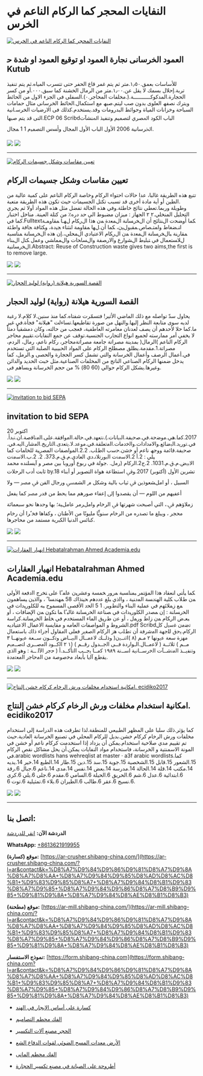 # النفايات المحجر كما الركام الناعم في الخرس

<a href="https://swt.shibang-china.com/?l=ar&img&k=%D8%A7%D9%84%D9%86%D9%81%D8%A7%D9%8A%D8%A7%D8%AA+%D8%A7%D9%84%D9%85%D8%AD%D8%AC%D8%B1+%D9%83%D9%85%D8%A7+%D8%A7%D9%84%D8%B1%D9%83%D8%A7%D9%85+%D8%A7%D9%84%D9%86%D8%A7%D8%B9%D9%85+%D9%81%D9%8A+%D8%A7%D9%84%D8%AE%D8%B1%D8%B3" target="_blank">![النفايات المحجر كما الركام الناعم في الخرس](http://static.shibang-china.com/all-800x300/582.jpg)</a>

## اﻟﻌﻤﻮد اﻟﺨﺮﺳﺎﻧﻰ ﻧﺠﺎرة اﻟﻌﻤﻮد او ﺗﻮﻗﯿﻊ اﻟﻌﻤﻮد او ﺷﺪة ﺣ Kutub
ﻟﻸﺳﺎﺳﺎت ﺑﻌﻤﻖ.١٫٥٠.ﻣﺘﺮ ﺛﻢ ﯾﺘﻢ ﻏﻤﺮ ﻗﺎع اﻟﺤﻔﺮ ﺣﺘﻰ ﺗﺘﺴﺮب اﻟﻤﯿﺎه.ﺛﻢ ﯾﺘﻢ ﺗﻨﻔﯿﺬ ﺗﺮﺑﺔ.إﺣﻼل ﺑﺴﻤﻚ ﻻ ﯾﻘﻞ ﻋﻦ.١٫٠٠.ﻣﺘﺮ ﻣﻦ اﻟﺮﻣﺎل اﻟﺨﺸﻨﺔ ﻛﻤﺎ ﺳﺒﻖ.٠٠٠.أو ﻣﻦ ﻛﺴﺮ اﻟﺤﺠﺎرة.اﻟﻤﺪﻛﻮﻛـــــــــــﺔ.(.ﻣﺨﻠﻔﺎت اﻟﻤﺤﺎﺟﺮ.٠).اﻟﺴﻔﻠﻰ ﻓﻰ اﻟﺠﺰء اﻻول ﻣﻦ اﻟﺤﺎﺋﻂ وﯾﺘﺮك ﻧﺼﻔﮫ اﻟﻌﻠﻮى ﺑﺪون ﺻﺐ ﻟﯿﺘﻢ.ﺻﺒﮫ ﻣﻊ اﺳﺘﻜﻤﺎل.اﻟﺤﺎﺋﻂ اﻟﺨﺮﺳﺎﻧﻰ ﻣﺜﺎل ﺣﻤﺎﻣﺎت اﻟﺴﺒﺎﺣﺔ وﺧﺰاﻧﺎت اﻟﻤﯿﺎة وﺣﻮاﺋﻂ اﻟﺒﺪروﻣﺎت وﻗﺪ.ﯾﺴﺘﺨﺪم.ﻛﺬﻟﻚ ﻓﻰ اﻻرﺿﯿﺎت اﻟﺨﺮﺳ.ﺎﻧﯿﺔ اﻟﺘﻰ ﻗﺪ ﯾﺘﻢ ﺻﺒﮭﺎ.ECP 06 Scribdﺍﻟﺒﺎﺏ ﺍﻟﻜﻮﺩ ﺍﳌﺼﺮﻱ ﻟﺘﺼﻤﻴﻢ ﻭﺗﻨﻔﻴﺬ ﺍﳌﻨﺸﺂﺕ ﺍﳋﺮﺳﺎﻧﻴﺔ 2006 ﺍﻷﻭﻝ ﺍﻟﺒﺎﺏ ﺍﻷﻭل ﺍﻟﻤﺠﺎل ﻭﺃﺴﺱ ﺍﻟﺘﺼﻤﻴﻡ 1 1 ﻤﺠﺎل.


<a href="https://whatsapp.shibangsoft.com/WhatsApp.php" target="_blank" title="WhatsApp">![](http://static.shibang-china.com/icon/whatsapp.png)</a> <a href="https://swt.shibang-china.com/?l=ar&icon&k=%D8%A7%D9%84%D9%86%D9%81%D8%A7%D9%8A%D8%A7%D8%AA+%D8%A7%D9%84%D9%85%D8%AD%D8%AC%D8%B1+%D9%83%D9%85%D8%A7+%D8%A7%D9%84%D8%B1%D9%83%D8%A7%D9%85+%D8%A7%D9%84%D9%86%D8%A7%D8%B9%D9%85+%D9%81%D9%8A+%D8%A7%D9%84%D8%AE%D8%B1%D8%B3" target="_blank">![](http://static.shibang-china.com/icon/chat-ar.png)</a>

---

<a href="https://swt.shibang-china.com/?l=ar&img&k=%D8%A7%D9%84%D9%86%D9%81%D8%A7%D9%8A%D8%A7%D8%AA+%D8%A7%D9%84%D9%85%D8%AD%D8%AC%D8%B1+%D9%83%D9%85%D8%A7+%D8%A7%D9%84%D8%B1%D9%83%D8%A7%D9%85+%D8%A7%D9%84%D9%86%D8%A7%D8%B9%D9%85+%D9%81%D9%8A+%D8%A7%D9%84%D8%AE%D8%B1%D8%B3" target="_blank">![تعيين مقاسات وشكل جسيمات الركام](http://static.shibang-china.com/all-800x300/1280.jpg)</a>

## تعيين مقاسات وشكل جسيمات الركام
تتبع هذه الطريقة غالبا، عدا حالات احتواء الركام وخاصة الركام الناعم على كمية عالية من .الطين أو أية مادة أخرى قد تسبب تكتل الجسيمات حيث تكون هذه الطريقة متعبة وطويلة وربما.تعطي نتائج خاطئة.وفي هذه الحالة تفضل مثل هذه المواد أولا ثم يجري التحليل المنخلي.۲ ۲ الجهاز : میزان مضبوط الي حد دره٪ من كتلة العينة. مناخل اختبار كما في.Fulltextﻜﻤﺎ ﺃﻭﻀﺤﺕ ﺍﻝﻨﺘﺎﺌﺞ ﺃﻥ ﺍﻝﺨﺭﺴﺎﻨﺔ ﺍﻝﻤﻌﺩﺓ ﻤﻥ ﻫﺫﺍ ﺍﻝﺭﻜﺎﻡ ﻝﻬـﺎ ﻤﻘﺎﻭﻤـﺔ ﺍﻨـﻀﻐﺎﻁ ﻭﺍﻤﺘـﺼﺎﺹ.ﻤﻘﺒﻭﻝﻴﻥ، ﻜﻤﺎ ﺃﻥ.ﻝﻬﺎ ﻤﻘﺎﻭﻤﺔ ﺍﻨﺜﻨﺎﺀ ﺠﻴﺩﺓ، ﻭﻜﺜﺎﻓﺔ ﺠﺎﻓﺔ ﻭﺍﻁﺌﺔ ﻤﻘﺎﺭﻨﺔ ﺒﺎﻝﺨﺭﺴﺎﻨﺔ ﺍﻝﻤﻌﺩﺓ ﻤﻥ ﺍﻝﺭﻜﺎﻡ ﺍﻻﻋﺘﻴﺎﺩﻱ ﺍﻝﻤﺤﻠﻲ،.ﺇﻥ ﻫﺫﻩ ﺍﻝﺨﺭﺴﺎﻨﺔ ﻤﻨﺎﺴﺒﺔ ﻝﻼﺴﺘﻌﻤﺎل ﻓﻲ ﺘﺒﻠﻴﻁ ﺍﻝﺸﻭﺍﺭﻉ ﻭﺍﻻﺭﺼﻔﺔ ﻭﺍﻝﺴﺎﺤﺎﺕ ﻭﺍﻝﻤﻤﺎﺸﻲ ﻭﻋﻤل ﻜﺘل ﺍﻝﺒﻨﺎﺀ ﺍﻝﺨﺭﺴﺎﻨﻴﺔ.Abstract: Reuse of Construction waste gives two aims,the first is to remove large.


<a href="https://whatsapp.shibangsoft.com/WhatsApp.php" target="_blank" title="WhatsApp">![](http://static.shibang-china.com/icon/whatsapp.png)</a> <a href="https://swt.shibang-china.com/?l=ar&icon&k=%D8%A7%D9%84%D9%86%D9%81%D8%A7%D9%8A%D8%A7%D8%AA+%D8%A7%D9%84%D9%85%D8%AD%D8%AC%D8%B1+%D9%83%D9%85%D8%A7+%D8%A7%D9%84%D8%B1%D9%83%D8%A7%D9%85+%D8%A7%D9%84%D9%86%D8%A7%D8%B9%D9%85+%D9%81%D9%8A+%D8%A7%D9%84%D8%AE%D8%B1%D8%B3" target="_blank">![](http://static.shibang-china.com/icon/chat-ar.png)</a>

---

<a href="https://swt.shibang-china.com/?l=ar&img&k=%D8%A7%D9%84%D9%86%D9%81%D8%A7%D9%8A%D8%A7%D8%AA+%D8%A7%D9%84%D9%85%D8%AD%D8%AC%D8%B1+%D9%83%D9%85%D8%A7+%D8%A7%D9%84%D8%B1%D9%83%D8%A7%D9%85+%D8%A7%D9%84%D9%86%D8%A7%D8%B9%D9%85+%D9%81%D9%8A+%D8%A7%D9%84%D8%AE%D8%B1%D8%B3" target="_blank">![القصة السورية هيلانة (رواية) لوليد الحجار](http://static.shibang-china.com/all-800x300/1280.jpg)</a>

## القصة السورية هيلانة (رواية) لوليد الحجار
يحاول سدّ تواصله مع ذلك الماضي الأثير! فتسمّرت شفتاه.كما منذ سنين.لا كلام.لا رغبة لديه سوى متابعة النظر إليها.والنهل من صورة تقاطيعها.تساءلت &quot;هيلانة&quot; فجأة.في غير ما.كما حلا لأحدهم أن يصف لعدنان مغامرته العاطفية، فعجب من حالته، وكان دمشقياً دمثاً لا يخفي أمر ممارسته لجميع انواع التجارب الجنسية.توقف عن جمع النفايات.تقييم محاجر الركام الناعم )الرمال( بمدينة مصراتة جامعة مصراتةمحاجر، ركام ناعم، رمال، الردم، مصراتة.1.مقدمة.يطلق مصطلح الركام على المواد الحبيبية الصلبة التي تستخدم في.أعمال الرصف وأعمال الخرسانة والتي تشمل كسر الحجارة والحصى و.الرمل، كما يدخل ضمنها الركام الصناعي الناتج من المخلفات الصناعية.مثل خبث الحديد والدائن وغيرها.يشكل الركام حوالي (60 80) % من حجم الخرسانة ويساهم فى.


<a href="https://whatsapp.shibangsoft.com/WhatsApp.php" target="_blank" title="WhatsApp">![](http://static.shibang-china.com/icon/whatsapp.png)</a> <a href="https://swt.shibang-china.com/?l=ar&icon&k=%D8%A7%D9%84%D9%86%D9%81%D8%A7%D9%8A%D8%A7%D8%AA+%D8%A7%D9%84%D9%85%D8%AD%D8%AC%D8%B1+%D9%83%D9%85%D8%A7+%D8%A7%D9%84%D8%B1%D9%83%D8%A7%D9%85+%D8%A7%D9%84%D9%86%D8%A7%D8%B9%D9%85+%D9%81%D9%8A+%D8%A7%D9%84%D8%AE%D8%B1%D8%B3" target="_blank">![](http://static.shibang-china.com/icon/chat-ar.png)</a>

---

<a href="https://swt.shibang-china.com/?l=ar&img&k=%D8%A7%D9%84%D9%86%D9%81%D8%A7%D9%8A%D8%A7%D8%AA+%D8%A7%D9%84%D9%85%D8%AD%D8%AC%D8%B1+%D9%83%D9%85%D8%A7+%D8%A7%D9%84%D8%B1%D9%83%D8%A7%D9%85+%D8%A7%D9%84%D9%86%D8%A7%D8%B9%D9%85+%D9%81%D9%8A+%D8%A7%D9%84%D8%AE%D8%B1%D8%B3" target="_blank">![invitation to bid SEPA](http://static.shibang-china.com/all-800x300/645.jpg)</a>

## invitation to bid SEPA
20 اکتوبر 2017.ﻛﻣﺎ.ﻫﻲ.ﻣﻭﺿﺣﺔ.ﻓﻲ.ﺻﺣﻳﻔﺔ.ﺍﻟﺑﻳﺎﻧﺎﺕ.).ﻧﺗﻌﻬﺩ.ﻓﻲ.ﺣﺎﻟﺔ.ﺍﻟﻣﻭﺍﻓﻘﺔ.ﻋﻠﻰ.ﺍﻟﻣﻧﺎﻗﺻﺔ.ﺍﻥ.ﻧﺑﺩﺃ.ﻓﻲ.ﺗﻭﺭﻳﺩ.ﺍﻟﺑﺿﺎﺋﻊ.ﻭﺍﻻﻣﺩﺍﺩﺍﺕ.ﻭﺍﻟﺧﺩﻣﺎﺕ.ﺍﻟﻣﺗﻌﻠﻘﺔ.ﻓﻲ.ﻣﻭﻋﺩ.ﻻ.ﻳﺗﻌﺩﻯ.ﺍﻟﺗﺎﺭﻳﺦ.ﺍﻟﻣﺷﺎﺭ.ﺍﻟﻳﻪ.ﻓﻲ.ﺻﺣﻳﻔﺔ.ﻗﺎﺋﻣﺔ ووﺟﮫ ﻧﺎﻋم أو ﺧﺷن.ﺣﺳب اﻟطﻠب. 2.2.اﻟﻤواﺼﻔﺎت اﻟﻤﺼرﯿﺔ ﻟﻠﺨﺎﻤﺎت ﻛﻤﺎ ﯿﻠﻲ : 2.أ 2.اﻻﺳﻣﻧت اﻟﺑورﺗﻼﻧ.دي اﻟﻌﺎدي.م.ق.م.373. 2. 2.ب.اﻻﺳﻣﻧت اﻻﺑﯾض.م.ق.م.1031. 2.ج2.اﻟرﻛﺎم (رﻣل. .جولة في ربوع أوروبا بين مصر و آيسلنده محمد ثابت أدب الرحلات by.18 تشرين الأول (أكتوبر) 2017.وﰲ اﺳﺘﻄﺎﻋﺔ ﻫﻮاة اﻟﺘﺼﻮﻳﺮ أو أﺑﻨﺎء اﻟﺴﺒﻴﻞ ، أو املﺸﻌﻮذﻳﻦ ﰲ ﺛﻴﺎب ﺑﺎﻟﻴﺔ وﺷﻜﻞ ﻣ ٍ اﻟﺸﻤﴘ ورﺟﺎل اﻟﻔﻦ ﰲ ﻣﴫ — وﻻ أﻋﻔﻴﻬﻢ ﻣﻦ اﻟﻠﻮم — أن ﻳﻘﺼﺪوا إﱃ إﻋﻔﺎء ﺻﻮرﻫﻢ ﻣﻤﺎ ﻳﺤﻂ ﻣﻦ ﻗﺪر ﻣﴫ ﻛﻤﺎ ﻳﻔﻌﻞ زﻣﻼؤﻫﻢ ﰲ.، اﻟﺘﻲ أﺻﺒﺤﺖ ﺷﻬﺮﺗﻬﺎ ﰲ اﻟﺮﺧﺎم واملﺮﻣﺮ ﻋﺎملﻴﺔ؛ ﺑﻬﺎ وﺣﺪﻫﺎ ﻧﺤﻮ ﺳﺒﻌﻤﺎﺋﺔ ﻣﺤﺠﺮ ، وﻳﺒﻠﻎ ﻣﺎ ﺗﺼﺪره ﻣﻦ اﻟﺮﺧﺎم ﺳﻨﻮﻳٍّﺎ ﻣﻠﻴﻮﻧًﺎ ﻣﻦ اﻷﻃﻨﺎن ، وﻛﻔﺎﻫﺎ ﻓﺨ ًﺮا أن رﺧﺎم ﻛﻨﺎﺋﺲ اﻟﺪﻧﻴﺎ اﻟﻜﺒرية ﻣﺴﺘﻤﺪ ﻣﻦ ﻣﺤﺎﺟﺮﻫﺎ.


<a href="https://whatsapp.shibangsoft.com/WhatsApp.php" target="_blank" title="WhatsApp">![](http://static.shibang-china.com/icon/whatsapp.png)</a> <a href="https://swt.shibang-china.com/?l=ar&icon&k=%D8%A7%D9%84%D9%86%D9%81%D8%A7%D9%8A%D8%A7%D8%AA+%D8%A7%D9%84%D9%85%D8%AD%D8%AC%D8%B1+%D9%83%D9%85%D8%A7+%D8%A7%D9%84%D8%B1%D9%83%D8%A7%D9%85+%D8%A7%D9%84%D9%86%D8%A7%D8%B9%D9%85+%D9%81%D9%8A+%D8%A7%D9%84%D8%AE%D8%B1%D8%B3" target="_blank">![](http://static.shibang-china.com/icon/chat-ar.png)</a>

---

<a href="https://swt.shibang-china.com/?l=ar&img&k=%D8%A7%D9%84%D9%86%D9%81%D8%A7%D9%8A%D8%A7%D8%AA+%D8%A7%D9%84%D9%85%D8%AD%D8%AC%D8%B1+%D9%83%D9%85%D8%A7+%D8%A7%D9%84%D8%B1%D9%83%D8%A7%D9%85+%D8%A7%D9%84%D9%86%D8%A7%D8%B9%D9%85+%D9%81%D9%8A+%D8%A7%D9%84%D8%AE%D8%B1%D8%B3" target="_blank">![انهيار العقارات Hebatalrahman Ahmed Academia.edu](http://static.shibang-china.com/all-800x300/993.jpg)</a>

## انهيار العقارات Hebatalrahman Ahmed Academia.edu
ﻜﻤﺎ ﻴﺄﺘﻲ ﺍﻨﻌﻘﺎﺩ ﻫﺫﺍ ﺍﻟﻤﺅﺘﻤﺭ ﺒﻤﻨﺎﺴﺒﺔ ﻤﺭﻭﺭ ﺨﻤﺴﺔ ﻭﻋﺸﺭﻴﻥ ﻋﺎﻤﹰﺎ ﻋﻠﻰ ﺘﺨﺭﺝ ﺍﻟﺩﻓﻌﺔ ﺍﻷﻭﻟﻰ ﻤﻥ ﻁﻼﺏ ﻜﻠﻴﺔ ﺍﻟﻬﻨﺩﺴﺔ ﺍﻟﻤﺩﻨﻴﺔ ، ﻭﺍﻟﺫﻱ ﺒﻠﻎ ﻋﺩﺩﻫﻡ ﺤﻴﻨﺫﺍﻙ 58 ﻤﻬﻨﺩﺴﺎﹰ ، ﻭﺍﻟﺫﻴﻥ ﻴﺴﺎﻫﻤﻭﻥ ﻤﻊ ﺯﻤﻼﺌﻬﻡ ﻓﻲ ﻋﻤﻠﻴﺔ ﺍﻟﺒﻨﺎﺀ ﻭﺍﻟﺘﻁﻭﻴﺭ. 1 5 ﺍﻟﺤﺩ ﺍﻷﻗﺼﻰ ﺍﻟﻤﺴﻤﻭﺡ ﺒﻪ ﻟﻠﻜﻠﻭﺭﻴﺩﺍﺕ ﻓﻲ ﺍﻟﺨﺭﺴﺎﻨﺔ : ﺇﻥ ﻤﺼﺩﺭ ﺍﻟﻜﻠﻭﺭﻴﺩﺍﺕ ﻓﻲ ﺼﻨﺎﻋﺔ ﺍﻟﺨﺭﺴﺎﻨﺔ ﻏﺎﻟﺒﹰﺎ ﻤﺎ ﺘﻜﻭﻥ ﻤﻥ ﺍﻹﻀﺎﻓﺎﺕ ، ﺃﻭ ﺒﻌـﺽ ﺍﻟﺭﻜﺎﻡ ﻤﻥ ﺯﻟﻁ ﻭﺭﻤل ، ﺃﻭ ﻋﻥ ﻁﺭﻴﻕ ﺍﻟﻤﺎﺀ ﺍﻟﻤﺴﺘﺨﺩﻡ ﻓﻲ ﺨﻠﻁ ﺍﻟﺨﺭﺴﺎﻨﺔ.كراسة الشروط و المواصفات العامه و مقايسة الاعمال الاعتياديه.pdf Scribdﺗﺿﻣن ﻏﺳﻳﻝ ﻛﻝ اﻟرﻛﺎم.ﻳﺣق ﻟﻠﺟﻬﺔ اﻟﻣﺷرﻓﺔ أن ﺗطﻠب ﻫز اﻟرﻛﺎم اﻟﺻﻐﻳر ﻓﻌﻠﻰ اﻟﻣﻘﺎوﻝ أﺟراء ذﻟك ﺑﺎﺳﺗﻌﻣﺎﻝ ﻣﻬزة ﺳﻌﺔ ﻋﻳوﻧﻬﺎ ٢ ﻣـم (٨ )اﺛﻧــﻳن( وذﻟــك ﻻﻋﻣــﺎﻝ اﻟﺑﻳــﺎض وﺗﻛــون ﺳــﻌﺔ ﻋﻳوﻧﻬــﺎ ٣ ﻣــم ) ﺛﻼﺛــﺔ ( ﻻﻋﻣــﺎﻝ.اﻟـواردة ﻓــﻰ اﻟﺟــدوﻝ رﻗــم ) (١ ٢ اﻟﻛــود اﻟﻣﺻــرى ﻟﺗﺻــﻣﻳم وﺗﻧﻔﻳــذ اﻟﻣﻧﺷــﺂت اﻟﺧرﺳــﺎﻧﻳﺔ ﻟﺳــﻧﺔ ١٩٨٩ ﻛﻣــﺎ ﻳﺟــب اﻟﺗﺄﻛــد.أ ( ﺣﺟر اﻵﻟ ــﺔ : وﻫو اﻟذى ﻳﻘطﻊ آﻟﻳﺎ ﺑﺄﺑﻌﺎد ﻣﺧﺻوﺻﺔ ﻣن اﻟﻣﺣﺎﺟر اﻟﻣﻌﺗﻣدة.


<a href="https://whatsapp.shibangsoft.com/WhatsApp.php" target="_blank" title="WhatsApp">![](http://static.shibang-china.com/icon/whatsapp.png)</a> <a href="https://swt.shibang-china.com/?l=ar&icon&k=%D8%A7%D9%84%D9%86%D9%81%D8%A7%D9%8A%D8%A7%D8%AA+%D8%A7%D9%84%D9%85%D8%AD%D8%AC%D8%B1+%D9%83%D9%85%D8%A7+%D8%A7%D9%84%D8%B1%D9%83%D8%A7%D9%85+%D8%A7%D9%84%D9%86%D8%A7%D8%B9%D9%85+%D9%81%D9%8A+%D8%A7%D9%84%D8%AE%D8%B1%D8%B3" target="_blank">![](http://static.shibang-china.com/icon/chat-ar.png)</a>

---

<a href="https://swt.shibang-china.com/?l=ar&img&k=%D8%A7%D9%84%D9%86%D9%81%D8%A7%D9%8A%D8%A7%D8%AA+%D8%A7%D9%84%D9%85%D8%AD%D8%AC%D8%B1+%D9%83%D9%85%D8%A7+%D8%A7%D9%84%D8%B1%D9%83%D8%A7%D9%85+%D8%A7%D9%84%D9%86%D8%A7%D8%B9%D9%85+%D9%81%D9%8A+%D8%A7%D9%84%D8%AE%D8%B1%D8%B3" target="_blank">![امكانية استخدام مخلفات ورش الرخام كركام خشن إلنتاج. ecidiko2017](http://static.shibang-china.com/all-800x300/569.jpg)</a>

## امكانية استخدام مخلفات ورش الرخام كركام خشن إلنتاج. ecidiko2017
كما يؤثر.ذلك سلبا على المظهر الطبيعي للمنطقة.لذا تطرقت هذه الدراسة إلى استخدام مخلفات ورش الرخام کرکام خشن.بديل للركام المحلي في تصنيع الخرسانة العادية.حيث تم تقييم مدي صلاحية استخدام.يمكن أن يزداد إذا استخدمت کرکام ناعم أو خشن في المونة الاسمنتية و الخرسانة، فاستخدام مواد النفايات يمكن.أن يحل مشاكل نقص الركام في.arabic wordlists hans wehreqlist at master · a3f arabic wordlists.كما 15.الشعور 15.قابل 15.الشخصية 15.جوية 15.سد 15.دين 15.طار 14.الطبع 14.خير 14.يديه 14.مكتب 14.قلة 14.الحالة 14.مدرسة 14.بعض 14.نفس 14.مدى 14.ناعم 6.جبال 6.رقة 6.ابتدائية 6.عدل 6.شم 6.الحريق 6.الحيلة 6.السامي 6.مقدم 6.جلى 6.يلي 6.كرى 6.نسيج 6.عقر 6.طالب 6.الطيران 6.بلاء 6.تمثيلية 6.توت 6.


<a href="https://whatsapp.shibangsoft.com/WhatsApp.php" target="_blank" title="WhatsApp">![](http://static.shibang-china.com/icon/whatsapp.png)</a> <a href="https://swt.shibang-china.com/?l=ar&icon&k=%D8%A7%D9%84%D9%86%D9%81%D8%A7%D9%8A%D8%A7%D8%AA+%D8%A7%D9%84%D9%85%D8%AD%D8%AC%D8%B1+%D9%83%D9%85%D8%A7+%D8%A7%D9%84%D8%B1%D9%83%D8%A7%D9%85+%D8%A7%D9%84%D9%86%D8%A7%D8%B9%D9%85+%D9%81%D9%8A+%D8%A7%D9%84%D8%AE%D8%B1%D8%B3" target="_blank">![](http://static.shibang-china.com/icon/chat-ar.png)</a>

---
## اتصل بنا:

**الدردشة الآن:** [انقر للدردشة](https://swt.shibang-china.com?l=ar&contact&k=%D8%A7%D9%84%D9%86%D9%81%D8%A7%D9%8A%D8%A7%D8%AA+%D8%A7%D9%84%D9%85%D8%AD%D8%AC%D8%B1+%D9%83%D9%85%D8%A7+%D8%A7%D9%84%D8%B1%D9%83%D8%A7%D9%85+%D8%A7%D9%84%D9%86%D8%A7%D8%B9%D9%85+%D9%81%D9%8A+%D8%A7%D9%84%D8%AE%D8%B1%D8%B3)

**WhatsApp:**  [+8613621919955](https://whatsapp.shibangsoft.com/WhatsApp.php)

**موقع (كسارة):** [https://ar-crusher.shibang-china.com/](https://ar-crusher.shibang-china.com/?l=ar&contact&k=%D8%A7%D9%84%D9%86%D9%81%D8%A7%D9%8A%D8%A7%D8%AA+%D8%A7%D9%84%D9%85%D8%AD%D8%AC%D8%B1+%D9%83%D9%85%D8%A7+%D8%A7%D9%84%D8%B1%D9%83%D8%A7%D9%85+%D8%A7%D9%84%D9%86%D8%A7%D8%B9%D9%85+%D9%81%D9%8A+%D8%A7%D9%84%D8%AE%D8%B1%D8%B3)

**موقع (مطحنة):** [https://ar-mill.shibang-china.com/](https://ar-mill.shibang-china.com/?l=ar&contact&k=%D8%A7%D9%84%D9%86%D9%81%D8%A7%D9%8A%D8%A7%D8%AA+%D8%A7%D9%84%D9%85%D8%AD%D8%AC%D8%B1+%D9%83%D9%85%D8%A7+%D8%A7%D9%84%D8%B1%D9%83%D8%A7%D9%85+%D8%A7%D9%84%D9%86%D8%A7%D8%B9%D9%85+%D9%81%D9%8A+%D8%A7%D9%84%D8%AE%D8%B1%D8%B3)

**نموذج الاستفسار:** [https://form.shibang-china.com](https://form.shibang-china.com?l=ar&contact&k=%D8%A7%D9%84%D9%86%D9%81%D8%A7%D9%8A%D8%A7%D8%AA+%D8%A7%D9%84%D9%85%D8%AD%D8%AC%D8%B1+%D9%83%D9%85%D8%A7+%D8%A7%D9%84%D8%B1%D9%83%D8%A7%D9%85+%D8%A7%D9%84%D9%86%D8%A7%D8%B9%D9%85+%D9%81%D9%8A+%D8%A7%D9%84%D8%AE%D8%B1%D8%B3)

* [كسارة على أساس الإيجار في الهند](../28/%D9%83%D8%B3%D8%A7%D8%B1%D8%A9%20%D8%B9%D9%84%D9%89%20%D8%A3%D8%B3%D8%A7%D8%B3%20%D8%A7%D9%84%D8%A5%D9%8A%D8%AC%D8%A7%D8%B1%20%D9%81%D9%8A%20%D8%A7%D9%84%D9%87%D9%86%D8%AF.md)

* [الفك محطم التصاميم](../30/%D8%A7%D9%84%D9%81%D9%83%20%D9%85%D8%AD%D8%B7%D9%85%20%D8%A7%D9%84%D8%AA%D8%B5%D8%A7%D9%85%D9%8A%D9%85.md)

* [الحجر مصنع آلات التكسير](../29/%D8%A7%D9%84%D8%AD%D8%AC%D8%B1%20%D9%85%D8%B5%D9%86%D8%B9%20%D8%A2%D9%84%D8%A7%D8%AA%20%D8%A7%D9%84%D8%AA%D9%83%D8%B3%D9%8A%D8%B1.md)

* [الأرض معدات المسح الضوئي لقوات الدفاع الشع](../26/%D8%A7%D9%84%D8%A3%D8%B1%D8%B6%20%D9%85%D8%B9%D8%AF%D8%A7%D8%AA%20%D8%A7%D9%84%D9%85%D8%B3%D8%AD%20%D8%A7%D9%84%D8%B6%D9%88%D8%A6%D9%8A%20%D9%84%D9%82%D9%88%D8%A7%D8%AA%20%D8%A7%D9%84%D8%AF%D9%81%D8%A7%D8%B9%20%D8%A7%D9%84%D8%B4%D8%B9.md)

* [الفك محطم المانى](../27/%D8%A7%D9%84%D9%81%D9%83%20%D9%85%D8%AD%D8%B7%D9%85%20%D8%A7%D9%84%D9%85%D8%A7%D9%86%D9%89.md)

* [أطروحة على الصيانة في مصنع تكسير الحجارة](../28/%D8%A3%D8%B7%D8%B1%D9%88%D8%AD%D8%A9%20%D8%B9%D9%84%D9%89%20%D8%A7%D9%84%D8%B5%D9%8A%D8%A7%D9%86%D8%A9%20%D9%81%D9%8A%20%D9%85%D8%B5%D9%86%D8%B9%20%D8%AA%D9%83%D8%B3%D9%8A%D8%B1%20%D8%A7%D9%84%D8%AD%D8%AC%D8%A7%D8%B1%D8%A9.md)